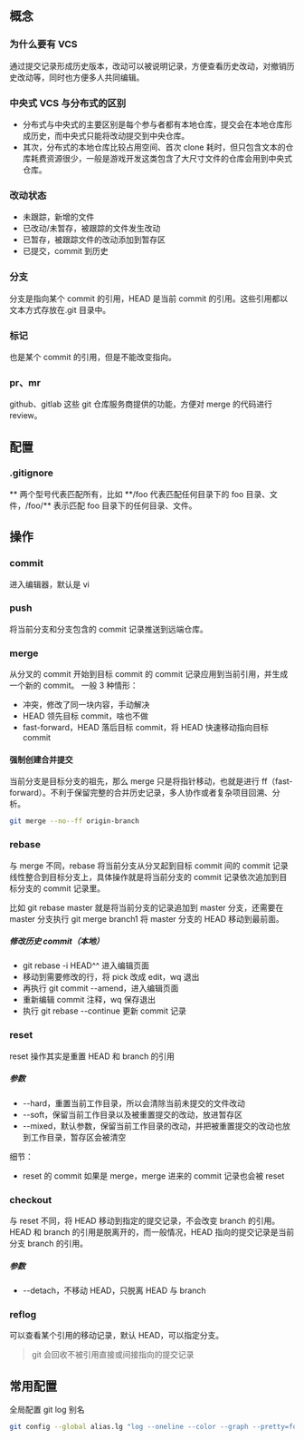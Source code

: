 ## 概念

### 为什么要有 VCS

通过提交记录形成历史版本，改动可以被说明记录，方便查看历史改动，对撤销历史改动等，同时也方便多人共同编辑。

### 中央式 VCS 与分布式的区别

- 分布式与中央式的主要区别是每个参与者都有本地仓库，提交会在本地仓库形成历史，而中央式只能将改动提交到中央仓库。
- 其次，分布式的本地仓库比较占用空间、首次 clone 耗时，但只包含文本的仓库耗费资源很少，一般是游戏开发这类包含了大尺寸文件的仓库会用到中央式仓库。

### 改动状态

- 未跟踪，新增的文件
- 已改动/未暂存，被跟踪的文件发生改动
- 已暂存，被跟踪文件的改动添加到暂存区
- 已提交，commit 到历史

### 分支

分支是指向某个 commit 的引用，HEAD 是当前 commit 的引用。这些引用都以文本方式存放在.git 目录中。

### 标记

也是某个 commit 的引用，但是不能改变指向。

### pr、mr

github、gitlab 这些 git 仓库服务商提供的功能，方便对 merge 的代码进行 review。

## 配置

### .gitignore

** 两个型号代表匹配所有，比如 **/foo 代表匹配任何目录下的 foo 目录、文件，/foo/\*\* 表示匹配 foo 目录下的任何目录、文件。

## 操作

### commit

进入编辑器，默认是 vi

### push

将当前分支和分支包含的 commit 记录推送到远端仓库。

### merge

从分叉的 commit 开始到目标 commit 的 commit 记录应用到当前引用，并生成一个新的 commit。
一般 3 种情形：

- 冲突，修改了同一块内容，手动解决
- HEAD 领先目标 commit，啥也不做
- fast-forward，HEAD 落后目标 commit，将 HEAD 快速移动指向目标 commit

#### 强制创建合并提交

当前分支是目标分支的祖先，那么 merge 只是将指针移动，也就是进行 ff（fast-forward）。不利于保留完整的合并历史记录，多人协作或者复杂项目回溯、分析。

```bash
git merge --no--ff origin-branch
```

### rebase

与 merge 不同，rebase 将当前分支从分叉起到目标 commit 间的 commit 记录线性整合到目标分支上，具体操作就是将当前分支的 commit 记录依次追加到目标分支的 commit 记录里。

比如 git rebase master 就是将当前分支的记录追加到 master 分支，还需要在 master 分支执行 git merge branch1 将 master 分支的 HEAD 移动到最前面。

##### 修改历史 commit（本地）

- git rebase -i HEAD^^ 进入编辑页面
- 移动到需要修改的行，将 pick 改成 edit，wq 退出
- 再执行 git commit --amend，进入编辑页面
- 重新编辑 commit 注释，wq 保存退出
- 执行 git rebase --continue 更新 commit 记录

### reset

reset 操作其实是重置 HEAD 和 branch 的引用

##### 参数

- --hard，重置当前工作目录，所以会清除当前未提交的文件改动
- --soft，保留当前工作目录以及被重置提交的改动，放进暂存区
- --mixed，默认参数，保留当前工作目录的改动，并把被重置提交的改动也放到工作目录，暂存区会被清空

细节：

- reset 的 commit 如果是 merge，merge 进来的 commit 记录也会被 reset

### checkout

与 reset 不同，将 HEAD 移动到指定的提交记录，不会改变 branch 的引用。
HEAD 和 branch 的引用是脱离开的，而一般情况，HEAD 指向的提交记录是当前分支 branch 的引用。

##### 参数

- --detach，不移动 HEAD，只脱离 HEAD 与 branch

### reflog

可以查看某个引用的移动记录，默认 HEAD，可以指定分支。

> git 会回收不被引用直接或间接指向的提交记录

## 常用配置

全局配置 git log 别名

```bash
git config --global alias.lg "log --oneline --color --graph --pretty=format:'%Cred%h%Creset -%C(yellow)%d%Creset %s %Cgreen(%ad) %C(bold blue)<%an>%Creset' --date=short"
```
